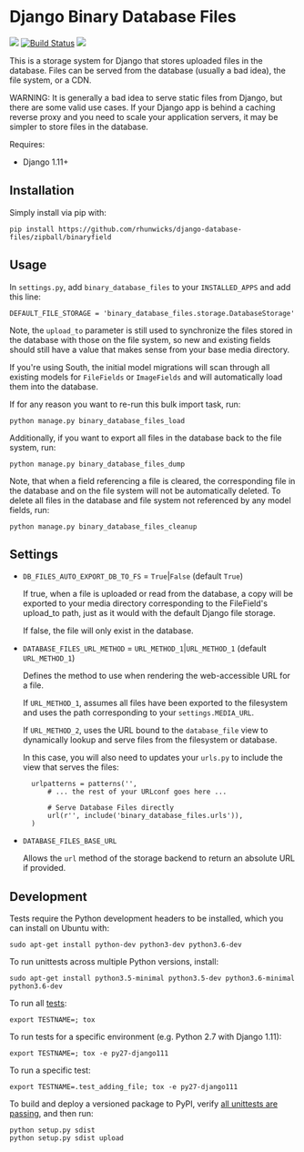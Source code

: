 Django Binary Database Files
==========================

[![](https://img.shields.io/pypi/v/django-database-files-3000.svg)](https://pypi.python.org/pypi/django-database-files-3000) [![Build Status](https://img.shields.io/travis/chrisspen/django-database-files-3000.svg?branch=master)](https://travis-ci.org/chrisspen/django-database-files-3000) [![](https://pyup.io/repos/github/chrisspen/django-database-files-3000/shield.svg)](https://pyup.io/repos/github/chrisspen/django-database-files-3000)

This is a storage system for Django that stores uploaded
files in the database. Files can be served from the database
(usually a bad idea), the file system, or a CDN.

WARNING: It is generally a bad idea to serve static files from Django,
but there are some valid use cases. If your Django app is behind a caching
reverse proxy and you need to scale your application servers, it may be
simpler to store files in the database.

Requires:

  * Django 1.11+

Installation
------------

Simply install via pip with:

    pip install https://github.com/rhunwicks/django-database-files/zipball/binaryfield

Usage
-----

In `settings.py`, add `binary_database_files` to your `INSTALLED_APPS` and add
this line:

    DEFAULT_FILE_STORAGE = 'binary_database_files.storage.DatabaseStorage'

Note, the `upload_to` parameter is still used to synchronize the files stored
in the database with those on the file system, so new and existing fields
should still have a value that makes sense from your base media directory.

If you're using South, the initial model migrations will scan through all
existing models for `FileFields` or `ImageFields` and will automatically
load them into the database.

If for any reason you want to re-run this bulk import task, run:

    python manage.py binary_database_files_load

Additionally, if you want to export all files in the database back to the file
system, run:

    python manage.py binary_database_files_dump

Note, that when a field referencing a file is cleared, the corresponding file
in the database and on the file system will not be automatically deleted.
To delete all files in the database and file system not referenced by any model
fields, run:

    python manage.py binary_database_files_cleanup

Settings
-------

* `DB_FILES_AUTO_EXPORT_DB_TO_FS` = `True`|`False` (default `True`)

    If true, when a file is uploaded or read from the database, a copy will be
    exported to your media directory corresponding to the FileField's upload_to
    path, just as it would with the default Django file storage.

    If false, the file will only exist in the database.

* `DATABASE_FILES_URL_METHOD` = `URL_METHOD_1`|`URL_METHOD_1` (default `URL_METHOD_1`)

    Defines the method to use when rendering the web-accessible URL for a file.

    If `URL_METHOD_1`, assumes all files have been exported to the filesystem and
    uses the path corresponding to your `settings.MEDIA_URL`.

    If `URL_METHOD_2`, uses the URL bound to the `database_file` view
    to dynamically lookup and serve files from the filesystem or database.

    In this case, you will also need to updates your `urls.py` to include the view
    that serves the files:

        urlpatterns = patterns('',
            # ... the rest of your URLconf goes here ...

            # Serve Database Files directly
            url(r'', include('binary_database_files.urls')),
        )

* `DATABASE_FILES_BASE_URL`

    Allows the `url` method of the storage backend to return an absolute URL if provided.


Development
-----------

Tests require the Python development headers to be installed, which you can install on Ubuntu with:

    sudo apt-get install python-dev python3-dev python3.6-dev

To run unittests across multiple Python versions, install:

    sudo apt-get install python3.5-minimal python3.5-dev python3.6-minimal python3.6-dev

To run all [tests](http://tox.readthedocs.org/en/latest/):

    export TESTNAME=; tox

To run tests for a specific environment (e.g. Python 2.7 with Django 1.11):

    export TESTNAME=; tox -e py27-django111

To run a specific test:

    export TESTNAME=.test_adding_file; tox -e py27-django111

To build and deploy a versioned package to PyPI, verify [all unittests are passing](https://travis-ci.org/chrisspen/django-database-files), and then run:

    python setup.py sdist
    python setup.py sdist upload
